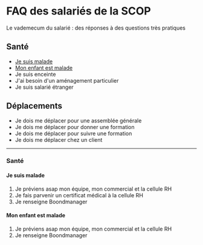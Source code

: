 # FAQ des salariés de la SCOP
Le vademecum du salarié : des réponses à des questions très pratiques
## Santé
- [Je suis malade](#je-suis-malade) 
- [Mon enfant est malade](#mon-enfant-est-malade)
- Je suis enceinte
- J'ai besoin d'un aménagement particulier
- Je suis salarié étranger
## Déplacements
- Je dois me déplacer pour une assemblée générale
- Je dois me déplacer pour donner une formation
- Je dois me déplacer pour suivre une formation
- Je dois me déplacer chez un client
___
### Santé
#### Je suis malade
1. Je préviens asap mon équipe, mon commercial et la cellule RH
2. Je fais parvenir un certificat médical à la cellule RH
3. Je renseigne Boondmanager

#### Mon enfant est malade
1. Je préviens asap mon équipe, mon commercial et la cellule RH
2. Je renseigne Boondmanager
